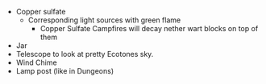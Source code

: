 - Copper sulfate
  - Corresponding light sources with green flame
    - Copper Sulfate Campfires will decay nether wart blocks on top of them
- Jar
- Telescope to look at pretty Ecotones sky.
- Wind Chime
- Lamp post (like in Dungeons)
